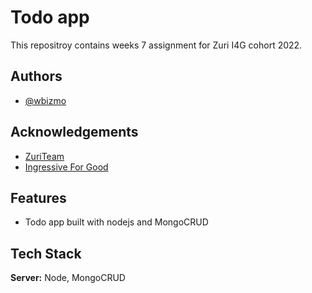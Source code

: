 
# Todo app

This repositroy contains weeks 7 assignment for Zuri I4G cohort 2022.


## Authors

- [@wbizmo](https://www.github.com/wbizmo)


## Acknowledgements

 - [ZuriTeam](https://zuri.team)
 - [Ingressive For Good](https://ingressive.org)


## Features

- Todo app built with nodejs and MongoCRUD


## Tech Stack

**Server:** Node, MongoCRUD
